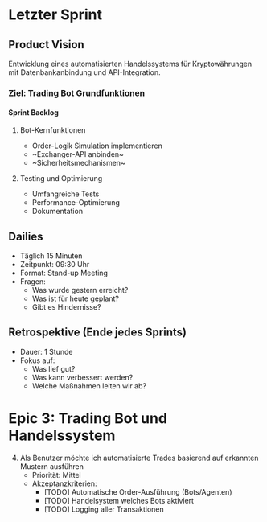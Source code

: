 # Letzter Sprint
## Product Vision
Entwicklung eines automatisierten Handelssystems für Kryptowährungen mit Datenbankanbindung und API-Integration.
### Ziel: Trading Bot Grundfunktionen

#### Sprint Backlog
1. Bot-Kernfunktionen
   - Order-Logik Simulation implementieren
   - ~Exchanger-API anbinden~
   - ~Sicherheitsmechanismen~

2. Testing und Optimierung
   - Umfangreiche Tests
   - Performance-Optimierung
   - Dokumentation

## Dailies
- Täglich 15 Minuten
- Zeitpunkt: 09:30 Uhr
- Format: Stand-up Meeting
- Fragen:
  * Was wurde gestern erreicht?
  * Was ist für heute geplant?
  * Gibt es Hindernisse?

## Retrospektive (Ende jedes Sprints)
- Dauer: 1 Stunde
- Fokus auf:
  * Was lief gut?
  * Was kann verbessert werden?
  * Welche Maßnahmen leiten wir ab?

# Epic 3: Trading Bot und Handelssystem
4. Als Benutzer möchte ich automatisierte Trades basierend auf erkannten Mustern ausführen
   - Priorität: Mittel
   - Akzeptanzkriterien:
     * [TODO] Automatische Order-Ausführung (Bots/Agenten)
     * [TODO] Handelsystem welches Bots aktiviert
     * [TODO] Logging aller Transaktionen